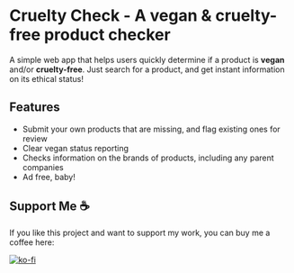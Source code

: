 # Cruelty Check - A vegan & cruelty-free product checker

A simple web app that helps users quickly determine if a product is **vegan** and/or **cruelty-free**. Just search for a product, and get instant information on its ethical status!  

## Features

- Submit your own products that are missing, and flag existing ones for review
- Clear vegan status reporting
- Checks information on the brands of products, including any parent companies 
- Ad free, baby!

## Support Me ☕

If you like this project and want to support my work, you can buy me a coffee here:

[![ko-fi](https://ko-fi.com/img/githubbutton_sm.svg)](https://ko-fi.com/M4M41KS233)
